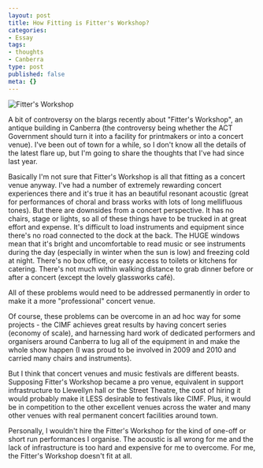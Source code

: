 ```yaml
---
layout: post
title: How Fitting is Fitter's Workshop?
categories:
- Essay
tags:
- thoughts
- Canberra
type: post
published: false
meta: {}
---
```


![Fitter's Workshop](https://farm4.static.flickr.com/3577/3496432939_e5433f5409.jpg)

A bit of controversy on the blargs recently about "Fitter's Workshop", an antique building in Canberra (the controversy being whether the ACT Government should turn it into a facility for printmakers or into a concert venue).  I've been out of town for a while, so I don't know all the details of the latest flare up, but I'm going to share the thoughts that I've had since last year.

Basically I'm not sure that Fitter's Workshop is all that fitting as a concert venue anyway.   I've had a number of extremely rewarding concert experiences there and it's true it has an beautiful resonant acoustic  (great for performances of choral and brass works with lots of long mellifluous tones). But there are downsides from a concert perspective. It has no chairs, stage or lights, so all of these things have to be trucked in at great effort and expense. It's difficult to load instruments and equipment since there's no road connected to the dock at the back. The HUGE windows mean that it's bright and uncomfortable to read music or see instruments during the day (especially in winter when the sun is low) and freezing cold at night. There's no box office, or easy access to toilets or kitchens for catering. There's not much within walking distance to grab dinner before or after a concert (except the lovely glassworks café).

All of these problems would need to be addressed permanently in order to make it a more "professional" concert venue.

Of course, these problems can be overcome in an ad hoc way for some projects - the CIMF achieves great results by having concert series (economy of scale), and harnessing hard work of dedicated performers and organisers around Canberra to lug all of the equipment in and make the whole show happen (I was proud to be involved in 2009 and 2010 and carried many chairs and instruments).

But I think that concert venues and music festivals are different beasts. Supposing Fitter's Workshop became a pro venue, equivalent in support infrastructure to Llewellyn hall or the Street Theatre, the cost of hiring it would probably make it LESS desirable to festivals like CIMF. Plus, it would be in competition to the other excellent venues across the water and many other venues with real permanent concert facilities around town.

Personally, I wouldn't hire the Fitter's Workshop for the kind of one-off or short run performances I organise. The acoustic is all wrong for me and the lack of infrastructure is too hard and expensive for me to overcome. For me, the Fitter's Workshop doesn't fit at all.